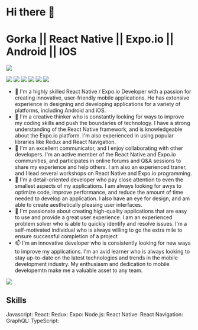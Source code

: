 # Hi there 👋
# Gorka || React Native || Expo.io || Android || IOS


![](https://pandao.github.io/editor.md/images/logos/editormd-logo-180x180.png)

![](https://img.shields.io/github/stars/pandao/editor.md.svg) ![](https://img.shields.io/github/forks/pandao/editor.md.svg) ![](https://img.shields.io/github/tag/pandao/editor.md.svg) ![](https://img.shields.io/github/release/pandao/editor.md.svg) ![](https://img.shields.io/github/issues/pandao/editor.md.svg) ![](https://img.shields.io/bower/v/editor.md.svg)



- 🔭 I'm a highly skilled React Native / Expo.io Developer with a passion for creating innovative, user-friendly mobile applications. He has extensive experience in designing and developing applications for a variety of platforms, including Android and iOS.
- 🌱 I'm a creative thinker who is constantly looking for ways to improve my coding skills and push the boundaries of technology. I have a strong understanding of the React Native framework, and is knowledgeable about the Expo.io platform. I'm also experienced in using popular libraries like Redux and React Navigation.
- 👯 I'm an excellent communicator, and I enjoy collaborating with other developers. I'm an active member of the React Native and Expo.io communities, and participates in online forums and Q&A sessions to share my experience and help others. I am also an experienced traner, and I lead several workshops on React Native and Expo.io programming.
- 🤔 I'm a detail-oriented developer who pay close attention to even the smallest aspects of my applications. I am always looking for awys to optimize code, improve performance, and reduce the amount of time needed to develop an application. I also have an eye for design, and am able to create aesthetically pleasing user interfaces.
- 💬 I'm passionate about creating high-quality applications that are easy to use and provide a great user experience. I am an experienced problem solver who is able to quickly identify and resolve issues. I'm a self-motivated individual who is always willing to go the extra mile to ensure successful completion of a project
- 📫 I'm an innovative developer who is consistently looking for new ways to improve my applications. I'm an avid learner who is always looking to stay up-to-date on the latest technologies and trends in the mobile development industry. My enthusiasm and dedication to mobile developemtn make me a valuable asset to any team.

![](https://i.ibb.co/3Nh8JWf/download.jpg)

## Skills
Javascript:
React:
Redux:
Expo:
Node.js:
React Native:
React Navigation:
GraphQL:
TypeScript:
